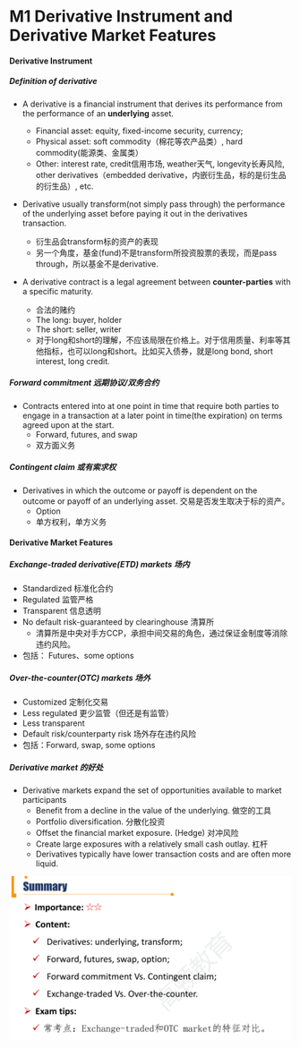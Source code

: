 # M1 Derivative Instrument and Derivative Market Features

#### Derivative Instrument

##### Definition of derivative

- A derivative is a financial instrument that derives its performance from the performance of an **underlying** asset.
  - Financial asset: equity, fixed-income security, currency;
  - Physical asset: soft commodity（棉花等农产品类）, hard commodity(能源类、金属类）
  - Other: interest rate, credit信用市场, weather天气, longevity长寿风险, other derivatives（embedded derivative，内嵌衍生品，标的是衍生品的衍生品）, etc.
- Derivative usually transform(not simply pass through) the performance of the underlying asset before paying it out in the derivatives transaction.
  - 衍生品会transform标的资产的表现
  - 另一个角度，基金(fund)不是transform所投资股票的表现，而是pass through，所以基金不是derivative.

- A derivative contract is a legal agreement between **counter-parties** with a specific maturity.
  - 合法的赌约
  - The long: buyer, holder
  - The short: seller, writer
  - 对于long和short的理解，不应该局限在价格上。对于信用质量、利率等其他指标，也可以long和short。比如买入债券，就是long bond, short interest, long credit.

##### Forward commitment 远期协议/双务合约

- Contracts entered into at one point in time that require both parties to engage in a transaction at a later point in time(the expiration) on terms agreed upon at the start.
  - Forward, futures, and swap
  - 双方面义务

##### Contingent claim 或有索求权

- Derivatives in which the outcome or payoff is dependent on the outcome or payoff of an underlying asset. 交易是否发生取决于标的资产。
  - Option
  - 单方权利，单方义务

#### Derivative Market Features

##### Exchange-traded derivative(ETD) markets 场内

- Standardized 标准化合约
- Regulated 监管严格
- Transparent 信息透明
- No default risk-guaranteed by clearinghouse 清算所
  - 清算所是中央对手方CCP，承担中间交易的角色，通过保证金制度等消除违约风险。
- 包括： Futures、some options

##### Over-the-counter(OTC) markets 场外

- Customized 定制化交易
- Less regulated 更少监管（但还是有监管）
- Less transparent
- Default risk/counterparty risk 场外存在违约风险
- 包括：Forward, swap, some options

##### Derivative market 的好处

- Derivative markets expand the set of opportunities available to market participants
  - Benefit from a decline in the value of the underlying. 做空的工具
  - Portfolio diversification. 分散化投资
  - Offset the financial market exposure. (Hedge) 对冲风险
  - Create large exposures with a relatively small cash outlay. 杠杆
  - Derivatives typically have lower transaction costs and are often more liquid.

![image-20230924181807097](./assets/image-20230924181807097.png)